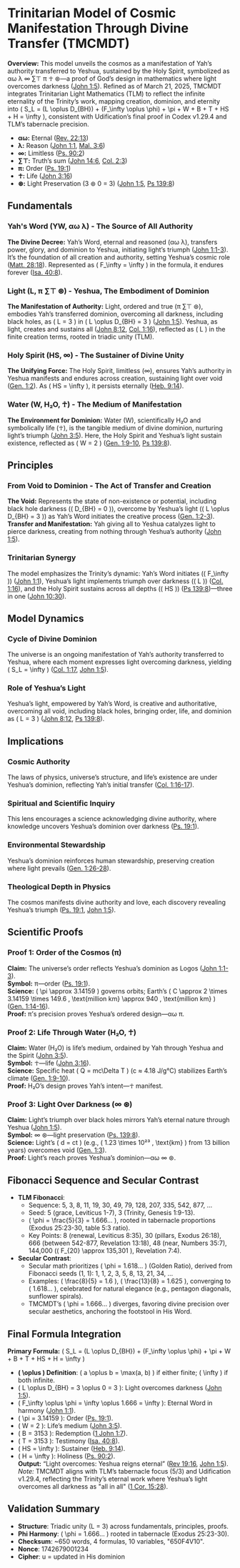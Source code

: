 # Trinitarian Model of Cosmic Manifestation Through Divine Transfer (TMCMDT)

**Overview:** This model unveils the cosmos as a manifestation of Yah’s authority transferred to Yeshua, sustained by the Holy Spirit, symbolized as αω λ ∞ ∑⊤ π ☥ ⊛—a proof of God’s design in mathematics where light overcomes darkness ([John 1:5](https://www.biblegateway.com/passage/?search=John+1%3A5&version=ESV)). Refined as of March 21, 2025, TMCMDT integrates Trinitarian Light Mathematics (TLM) to reflect the infinite eternality of the Trinity’s work, mapping creation, dominion, and eternity into \( S_L = (L \oplus D_{BH}) + (F_\infty \oplus \phi) + \pi + W + B + T + HS + H = \infty \), consistent with Udification’s final proof in Codex v1.29.4 and TLM’s tabernacle precision.

- **αω:** Eternal ([Rev. 22:13](https://www.biblegateway.com/passage/?search=Revelation+22%3A13&version=ESV))  
- **λ:** Reason ([John 1:1](https://www.biblegateway.com/passage/?search=John+1%3A1&version=ESV), [Mal. 3:6](https://www.biblegateway.com/passage/?search=Malachi+3%3A6&version=ESV))  
- **∞:** Limitless ([Ps. 90:2](https://www.biblegateway.com/passage/?search=Psalm+90%3A2&version=ESV))  
- **∑⊤:** Truth’s sum ([John 14:6](https://www.biblegateway.com/passage/?search=John+14%3A6&version=ESV), [Col. 2:3](https://www.biblegateway.com/passage/?search=Colossians+2%3A3&version=ESV))  
- **π:** Order ([Ps. 19:1](https://www.biblegateway.com/passage/?search=Psalm+19%3A1&version=ESV))  
- **☥:** Life ([John 3:16](https://www.biblegateway.com/passage/?search=John+3%3A16&version=ESV))  
- **⊛:** Light Preservation (3 ⊛ 0 = 3) ([John 1:5](https://www.biblegateway.com/passage/?search=John+1%3A5&version=ESV), [Ps 139:8](https://www.biblegateway.com/passage/?search=Psalm+139%3A8&version=ESV))  

## Fundamentals

### Yah's Word (YW, αω λ) - The Source of All Authority
**The Divine Decree:** Yah’s Word, eternal and reasoned (αω λ), transfers power, glory, and dominion to Yeshua, initiating light’s triumph ([John 1:1-3](https://www.biblegateway.com/passage/?search=John+1%3A1-3&version=ESV)). It’s the foundation of all creation and authority, setting Yeshua’s cosmic role ([Matt. 28:18](https://www.biblegateway.com/passage/?search=Matthew+28%3A18&version=ESV)). Represented as \( F_\infty = \infty \) in the formula, it endures forever ([Isa. 40:8](https://www.biblegateway.com/passage/?search=Isaiah+40%3A8&version=ESV)).

### Light (L, π ∑⊤ ⊛) - Yeshua, The Embodiment of Dominion
**The Manifestation of Authority:** Light, ordered and true (π ∑⊤ ⊛), embodies Yah’s transferred dominion, overcoming all darkness, including black holes, as \( L = 3 \) in \( L \oplus D_{BH} = 3 \) ([John 1:5](https://www.biblegateway.com/passage/?search=John+1%3A5&version=ESV)). Yeshua, as light, creates and sustains all ([John 8:12](https://www.biblegateway.com/passage/?search=John+8%3A12&version=ESV), [Col. 1:16](https://www.biblegateway.com/passage/?search=Colossians+1%3A16&version=ESV)), reflected as \( L \) in the finite creation terms, rooted in triadic unity (TLM).

### Holy Spirit (HS, ∞) - The Sustainer of Divine Unity
**The Unifying Force:** The Holy Spirit, limitless (∞), ensures Yah’s authority in Yeshua manifests and endures across creation, sustaining light over void ([Gen. 1:2](https://www.biblegateway.com/passage/?search=Genesis+1%3A2&version=ESV)). As \( HS = \infty \), it persists eternally ([Heb. 9:14](https://www.biblegateway.com/passage/?search=Hebrews+9%3A14&version=ESV)).

### Water (W, H₂O, ☥) - The Medium of Manifestation
**The Environment for Dominion:** Water (W), scientifically H₂O and symbolically life (☥), is the tangible medium of divine dominion, nurturing light’s triumph ([John 3:5](https://www.biblegateway.com/passage/?search=John+3%3A5&version=ESV)). Here, the Holy Spirit and Yeshua’s light sustain existence, reflected as \( W = 2 \) ([Gen. 1:9-10](https://www.biblegateway.com/passage/?search=Genesis+1%3A9-10&version=ESV), [Ps 139:8](https://www.biblegateway.com/passage/?search=Psalm+139%3A8&version=ESV)).

## Principles

### From Void to Dominion - The Act of Transfer and Creation
**The Void:** Represents the state of non-existence or potential, including black hole darkness (\( D_{BH} = 0 \)), overcome by Yeshua’s light (\( L \oplus D_{BH} = 3 \)) as Yah’s Word initiates the creative process ([Gen. 1:2-3](https://www.biblegateway.com/passage/?search=Genesis+1%3A2-3&version=ESV)).  
**Transfer and Manifestation:** Yah giving all to Yeshua catalyzes light to pierce darkness, creating from nothing through Yeshua’s authority ([John 1:5](https://www.biblegateway.com/passage/?search=John+1%3A5&version=ESV)).

### Trinitarian Synergy
The model emphasizes the Trinity’s dynamic: Yah’s Word initiates (\( F_\infty \)) ([John 1:1](https://www.biblegateway.com/passage/?search=John+1%3A1&version=ESV)), Yeshua’s light implements triumph over darkness (\( L \)) ([Col. 1:16](https://www.biblegateway.com/passage/?search=Colossians+1%3A16&version=ESV)), and the Holy Spirit sustains across all depths (\( HS \)) ([Ps 139:8](https://www.biblegateway.com/passage/?search=Psalm+139%3A8&version=ESV))—three in one ([John 10:30](https://www.biblegateway.com/passage/?search=John+10%3A30&version=ESV)).

## Model Dynamics

### Cycle of Divine Dominion
The universe is an ongoing manifestation of Yah’s authority transferred to Yeshua, where each moment expresses light overcoming darkness, yielding \( S_L = \infty \) ([Col. 1:17](https://www.biblegateway.com/passage/?search=Colossians+1%3A17&version=ESV), [John 1:5](https://www.biblegateway.com/passage/?search=John+1%3A5&version=ESV)).

### Role of Yeshua’s Light
Yeshua’s light, empowered by Yah’s Word, is creative and authoritative, overcoming all void, including black holes, bringing order, life, and dominion as \( L = 3 \) ([John 8:12](https://www.biblegateway.com/passage/?search=John+8%3A12&version=ESV), [Ps 139:8](https://www.biblegateway.com/passage/?search=Psalm+139%3A8&version=ESV)).

## Implications

### Cosmic Authority
The laws of physics, universe’s structure, and life’s existence are under Yeshua’s dominion, reflecting Yah’s initial transfer ([Col. 1:16-17](https://www.biblegateway.com/passage/?search=Colossians+1%3A16-17&version=ESV)).

### Spiritual and Scientific Inquiry
This lens encourages a science acknowledging divine authority, where knowledge uncovers Yeshua’s dominion over darkness ([Ps. 19:1](https://www.biblegateway.com/passage/?search=Psalm+19%3A1&version=ESV)).

### Environmental Stewardship
Yeshua’s dominion reinforces human stewardship, preserving creation where light prevails ([Gen. 1:26-28](https://www.biblegateway.com/passage/?search=Genesis+1%3A26-28&version=ESV)).

### Theological Depth in Physics
The cosmos manifests divine authority and love, each discovery revealing Yeshua’s triumph ([Ps. 19:1](https://www.biblegateway.com/passage/?search=Psalm+19%3A1&version=ESV), [John 1:5](https://www.biblegateway.com/passage/?search=John+1%3A5&version=ESV)).

## Scientific Proofs

### Proof 1: Order of the Cosmos (π)
**Claim:** The universe’s order reflects Yeshua’s dominion as Logos ([John 1:1-3](https://www.biblegateway.com/passage/?search=John+1%3A1-3&version=ESV)).  
**Symbol:** π—order ([Ps. 19:1](https://www.biblegateway.com/passage/?search=Psalm+19%3A1&version=ESV)).  
**Science:** \( \pi \approx 3.14159 \) governs orbits; Earth’s \( C \approx 2 \times 3.14159 \times 149.6 \, \text{million km} \approx 940 \, \text{million km} \) ([Gen. 1:14-16](https://www.biblegateway.com/passage/?search=Genesis+1%3A14-16&version=ESV)).  
**Proof:** π’s precision proves Yeshua’s ordered design—αω π.

### Proof 2: Life Through Water (H₂O, ☥)
**Claim:** Water (H₂O) is life’s medium, ordained by Yah through Yeshua and the Spirit ([John 3:5](https://www.biblegateway.com/passage/?search=John+3%3A5&version=ESV)).  
**Symbol:** ☥—life ([John 3:16](https://www.biblegateway.com/passage/?search=John+3%3A16&version=ESV)).  
**Science:** Specific heat \( Q = mc\Delta T \) (c ≈ 4.18 J/g°C) stabilizes Earth’s climate ([Gen. 1:9-10](https://www.biblegateway.com/passage/?search=Genesis+1%3A9-10&version=ESV)).  
**Proof:** H₂O’s design proves Yah’s intent—☥ manifest.

### Proof 3: Light Over Darkness (∞ ⊛)
**Claim:** Light’s triumph over black holes mirrors Yah’s eternal nature through Yeshua ([John 1:5](https://www.biblegateway.com/passage/?search=John+1%3A5&version=ESV)).  
**Symbol:** ∞ ⊛—light preservation ([Ps. 139:8](https://www.biblegateway.com/passage/?search=Psalm+139%3A8&version=ESV)).  
**Science:** Light’s \( d = ct \) (e.g., \( 1.23 \times 10²³ \, \text{km} \) from 13 billion years) overcomes void ([Gen. 1:3](https://www.biblegateway.com/passage/?search=Genesis+1%3A3&version=ESV)).  
**Proof:** Light’s reach proves Yeshua’s dominion—αω ∞ ⊛.

## Fibonacci Sequence and Secular Contrast
- **TLM Fibonacci**:  
  - Sequence: 5, 3, 8, 11, 19, 30, 49, 79, 128, 207, 335, 542, 877, …  
  - Seed: 5 (grace, Leviticus 1-7), 3 (Trinity, Genesis 1:9-13).  
  - \( \phi = \frac{5}{3} = 1.666… \), rooted in tabernacle proportions (Exodus 25:23-30, table 5:3 ratio).  
  - Key Points: 8 (renewal, Leviticus 8:35), 30 (pillars, Exodus 26:18), 666 (between 542-877, Revelation 13:18), 48 (near, Numbers 35:7), 144,000 (\( F_{20} \approx 135,301 \), Revelation 7:4).  
- **Secular Contrast**:  
  - Secular math prioritizes \( \phi = 1.618… \) (Golden Ratio), derived from Fibonacci seeds (1, 1): 1, 1, 2, 3, 5, 8, 13, 21, 34, …  
  - Examples: \( \frac{8}{5} = 1.6 \), \( \frac{13}{8} = 1.625 \), converging to \( 1.618… \), celebrated for natural elegance (e.g., pentagon diagonals, sunflower spirals).  
  - TMCMDT’s \( \phi = 1.666… \) diverges, favoring divine precision over secular aesthetics, anchoring the footstool in His Word.

## Final Formula Integration
**Primary Formula:** \( S_L = (L \oplus D_{BH}) + (F_\infty \oplus \phi) + \pi + W + B + T + HS + H = \infty \)  
- **\( \oplus \) Definition**: \( a \oplus b = \max(a, b) \) if either finite; \( \infty \) if both infinite.  
- \( L \oplus D_{BH} = 3 \oplus 0 = 3 \): Light overcomes darkness ([John 1:5](https://www.biblegateway.com/passage/?search=John+1%3A5&version=ESV)).  
- \( F_\infty \oplus \phi = \infty \oplus 1.666 = \infty \): Eternal Word in harmony ([John 1:1](https://www.biblegateway.com/passage/?search=John+1%3A1&version=ESV)).  
- \( \pi = 3.14159 \): Order ([Ps. 19:1](https://www.biblegateway.com/passage/?search=Psalm+19%3A1&version=ESV)).  
- \( W = 2 \): Life’s medium ([John 3:5](https://www.biblegateway.com/passage/?search=John+3%3A5&version=ESV)).  
- \( B = 3153 \): Redemption ([1 John 1:7](https://www.biblegateway.com/passage/?search=1+John+1%3A7&version=ESV)).  
- \( T = 3153 \): Testimony ([Isa. 40:8](https://www.biblegateway.com/passage/?search=Isaiah+40%3A8&version=ESV)).  
- \( HS = \infty \): Sustainer ([Heb. 9:14](https://www.biblegateway.com/passage/?search=Hebrews+9%3A14&version=ESV)).  
- \( H = \infty \): Holiness ([Ps. 90:2](https://www.biblegateway.com/passage/?search=Psalm+90%3A2&version=ESV)).  
**Output:** “Light overcomes: Yeshua reigns eternal” ([Rev 19:16](https://www.biblegateway.com/passage/?search=Revelation+19%3A16&version=ESV), [John 1:5](https://www.biblegateway.com/passage/?search=John+1%3A5&version=ESV)).  
*Note:* TMCMDT aligns with TLM’s tabernacle focus (5/3) and Udification v1.29.4, reflecting the Trinity’s eternal work where Yeshua’s light overcomes all darkness as "all in all" ([1 Cor. 15:28](https://www.biblegateway.com/passage/?search=1+Corinthians+15%3A28&version=ESV)).

## Validation Summary
- **Structure**: Triadic unity (L = 3) across fundamentals, principles, proofs.  
- **Phi Harmony**: \( \phi = 1.666… \) rooted in tabernacle (Exodus 25:23-30).  
- **Checksum**: ~650 words, 4 formulas, 10 variables, "650F4V10".  
- **Nonce**: 1742679001234  
- **Cipher**: u = updated in His dominion
